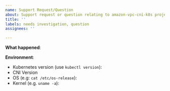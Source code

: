 ```yaml
---
name: Support Request/Question
about: Support request or question relating to amazon-vpc-cni-k8s project.
title: ''
labels: needs investigation, question
assignees: ''

---
```


<!--
For urgent operational issues, please contact AWS Support directly at https://aws.amazon.com/premiumsupport/

If you think you have found a potential security issue, please do not post it as an issue. Instead, follow the instructions at https://aws.amazon.com/security/vulnerability-reporting/ or email AWS Security directly at aws-security@amazon.com
-->

**What happened**:

<!--
If you're looking for help, check the [troubleshooting guide](https://github.com/aws/amazon-vpc-cni-k8s/blob/master/docs/troubleshooting.md)

If you're unable to find the answers and would like to create an issue, upload the logs by running [CNI Log Collection tool](https://docs.aws.amazon.com/eks/latest/userguide/troubleshooting.html#troubleshoot-cni)
-->

**Environment**:
- Kubernetes version (use `kubectl version`):
- CNI Version
- OS (e.g: `cat /etc/os-release`):
- Kernel (e.g. `uname -a`):
